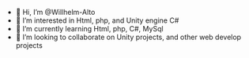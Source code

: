- 👋 Hi, I’m @Willhelm-Alto
- 👀 I’m interested in Html, php, and Unity engine C#
- 🌱 I’m currently learning Html, php, C#, MySql
- 💞️ I’m looking to collaborate on Unity projects, and other web develop projects

<!---
Willhelm-Alto/Willhelm-Alto is a ✨ special ✨ repository because its `README.md` (this file) appears on your GitHub profile.
You can click the Preview link to take a look at your changes.
--->
